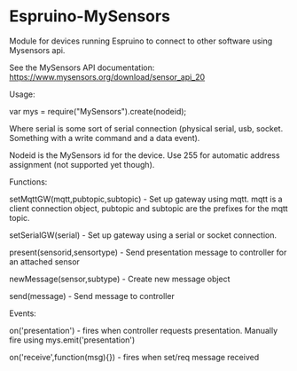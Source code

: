 # Espruino-MySensors
Module for devices running Espruino to connect to other software using Mysensors api.

See the MySensors API documentation: https://www.mysensors.org/download/sensor_api_20

Usage:

var mys = require("MySensors").create(nodeid);

Where serial is some sort of serial connection (physical serial, usb, socket. Something with a write command and a data event).

Nodeid is the MySensors id for the device. Use 255 for automatic address assignment (not supported yet though).

Functions:

setMqttGW(mqtt,pubtopic,subtopic) - Set up gateway using mqtt. mqtt is a client connection object, pubtopic and subtopic are the prefixes for the mqtt topic.

setSerialGW(serial) - Set up gateway using a serial or socket connection.

present(sensorid,sensortype) - Send presentation message to controller for an attached sensor

newMessage(sensor,subtype)  -  Create new message object

send(message) - Send message to controller


Events:

on('presentation') - fires when controller requests presentation. Manually fire using mys.emit('presentation')

on('receive',function(msg){}) - fires when set/req message received
